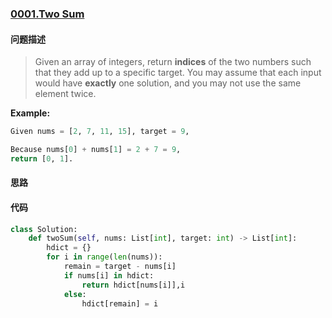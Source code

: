 ### [0001.Two Sum](https://leetcode-cn.com/problems/two-sum/)

#### 问题描述

> Given an array of integers, return **indices** of the two numbers such that they add up to a specific target.
You may assume that each input would have **exactly** one solution, and you may not use the same element twice.

**Example:**
```python
Given nums = [2, 7, 11, 15], target = 9,

Because nums[0] + nums[1] = 2 + 7 = 9,
return [0, 1].
```

#### 思路

#### 代码

```python
class Solution:
    def twoSum(self, nums: List[int], target: int) -> List[int]:
        hdict = {}
        for i in range(len(nums)):
            remain = target - nums[i]
            if nums[i] in hdict:
                return hdict[nums[i]],i
            else:
                hdict[remain] = i
```